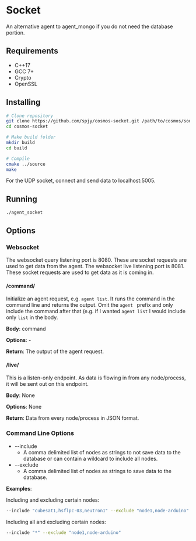 # Socket

An alternative agent to agent_mongo if you do not need the database portion.

## Requirements

* C++17
* GCC 7+
* Crypto
* OpenSSL

## Installing

```bash
# Clone repository
git clone https://github.com/spjy/cosmos-socket.git /path/to/cosmos/source/projects
cd cosmos-socket

# Make build folder
mkdir build
cd build

# Compile
cmake ../source
make
```

For the UDP socket, connect and send data to localhost:5005.

## Running

```
./agent_socket
```

## Options

### Websocket

The websocket query listening port is 8080. These are socket requests are used to get data from the agent.
The websocket live listening port is 8081. These socket requests are used to get data as it is coming in.

#### /command/
Initialize an agent request, e.g. `agent list`. It runs the command in the command line and returns the output. Omit the `agent `  prefix and only include the command after that (e.g. if I wanted `agent list` I would include only `list` in the body.

**Body**: command

**Options**: -

**Return**: The output of the agent request.

#### /live/
This is a listen-only endpoint. As data is flowing in from any node/process, it will be sent out on this endpoint.

**Body**: None

**Options**: None

**Return**: Data from every node/process in JSON format.

### Command Line Options

* --include
  * A comma delimited list of nodes as strings to not save data to the database or can contain a wildcard to include all nodes.
* --exclude
  * A comma delimited list of nodes as strings to save data to the database.

**Examples**:

Including and excluding certain nodes:
```bash
--include "cubesat1,hsflpc-03,neutron1" --exclude "node1,node-arduino" --database "agent_dump"
```

Including all and excluding certain nodes:
```bash
--include "*" --exclude "node1,node-arduino"
```

